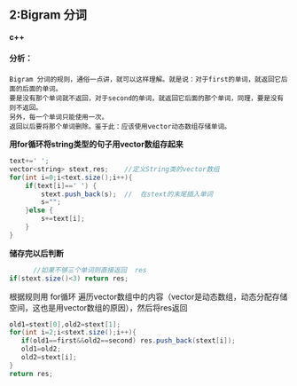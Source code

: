 ## 2:Bigram 分词   
**c++**


#### 分析：
	Bigram 分词的规则，通俗一点讲，就可以这样理解。就是说：对于first的单词，就返回它后面的后面的单词。
	要是没有那个单词就不返回，对于second的单词，就返回它后面的那个单词，同理，要是没有则不返回。
	另外，每一个单词只能使用一次。
	返回以后要将那个单词删除。鉴于此：应该使用vector动态数组存储单词。

**用for循环将string类型的句子用vector数组存起来**

``` java
text+=' ';
vector<string> stext,res;    //定义String类的vector数组
for(int i=0;i<text.size();i++){
    if(text[i]==' ') {
        stext.push_back(s);  //  在stext的末尾插入单词
        s=""; 
    }else {
        s+=text[i];
    }
}
```
**储存完以后判断**

```java
      //如果不够三个单词则直接返回  res  
if(stext.size()<3) return res;
```

根据规则用 for循环  遍历vector数组中的内容（vector是动态数组，动态分配存储空间，这也是用vector数组的原因），然后将res返回

```java
old1=stext[0],old2=stext[1];
for(int i=2;i<stext.size();i++){
   if(old1==first&&old2==second) res.push_back(stext[i]);
   old1=old2;
   old2=stext[i];
}
return res;
```
